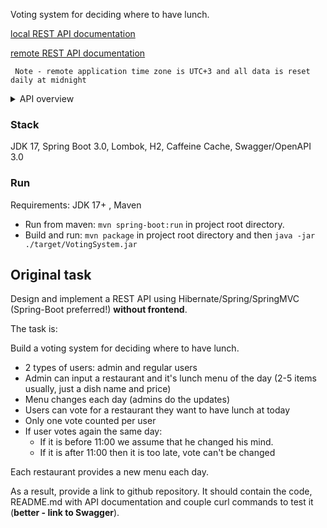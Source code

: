 Voting system for deciding where to have lunch.

[local REST API documentation](http://localhost:8889/open-api)

[remote REST API documentation](http://62.113.255.104:8889/open-api)

` Note - remote application time zone is UTC+3 and all data is reset daily at midnight`

<details>
	<summary> API overview </summary>

### Guest

POST `http://localhost:8889/api/register` - register new user. After registration admin must give new user "USER" role,
otherwise that user will be unable to call any API endpoints

### User

All user endpoints requires USER role

#### Profile

GET `http://localhost:8889/api/profile` - get logged user info

PUT `http://localhost:8889/api/profile` - update logged user info

DELETE `http://localhost:8889/api/profile` - delete logged user

#### Restaurants

GET `http://localhost:8889/api/restaurants/menus/{date}` - get all restaurants with menu of the day for provided date

#### Voting

GET `http://localhost:8889/api/profile/votes/{date}` - get logged user vote

PUT `http://localhost:8889/api/profile/votes/{date}` - vote for restaurant

GET `http://localhost:8889/api/restaurants/votes/{date}` - get voting result for date

### Admin

All admin endpoints requires ADMIN role

#### Users

GET `http://localhost:8889/api/admin/users/{id}` - get user info

PUT `http://localhost:8889/api/admin/users/{id}` - update user info

DELETE `http://localhost:8889/api/admin/users/{id}` - delete user

PATCH `http://localhost:8889/api/admin/users/{id}` - disable/enable user

GET `http://localhost:8889/api/admin/users` - get all users info

POST `http://localhost:8889/api/admin/users` - create user

#### Restaurants

GET `http://localhost:8889/api/admin/restaurants/{id}` - get restaurant info

PUT `http://localhost:8889/api/admin/restaurants/{id}` - update restaurant info

DELETE `http://localhost:8889/api/admin/restaurants/{id}` - delete restaurant

GET `http://localhost:8889/api/admin/restaurants` - get all restaurants info

POST `http://localhost:8889/api/admin/restaurants` - create new restaurant

#### Menus

GET `http://localhost:8889/api/admin/restaurants/{id}/menus/{date}` - get restaurants menu of the day

PUT `http://localhost:8889/api/admin/restaurants/{id}/menus/{date}` - update restaurants menu of the day

DELETE `http://localhost:8889/api/admin/restaurants/{id}/menus/{date}` - delete restaurants menu of the day

</details>

### Stack

JDK 17, Spring Boot 3.0, Lombok, H2, Caffeine Cache, Swagger/OpenAPI 3.0

### Run

Requirements: JDK 17+ , Maven

- Run from maven: `mvn spring-boot:run` in project root directory.
- Build and run: `mvn package` in project root directory and then `java -jar ./target/VotingSystem.jar`

## Original task ##

Design and implement a REST API using Hibernate/Spring/SpringMVC (Spring-Boot preferred!) **without frontend**.

The task is:

Build a voting system for deciding where to have lunch.

* 2 types of users: admin and regular users
* Admin can input a restaurant and it's lunch menu of the day (2-5 items usually, just a dish name and price)
* Menu changes each day (admins do the updates)
* Users can vote for a restaurant they want to have lunch at today
* Only one vote counted per user
* If user votes again the same day:
    - If it is before 11:00 we assume that he changed his mind.
    - If it is after 11:00 then it is too late, vote can't be changed

Each restaurant provides a new menu each day.

As a result, provide a link to github repository. It should contain the code, README.md with API documentation and
couple curl commands to test it (**better - link to Swagger**).